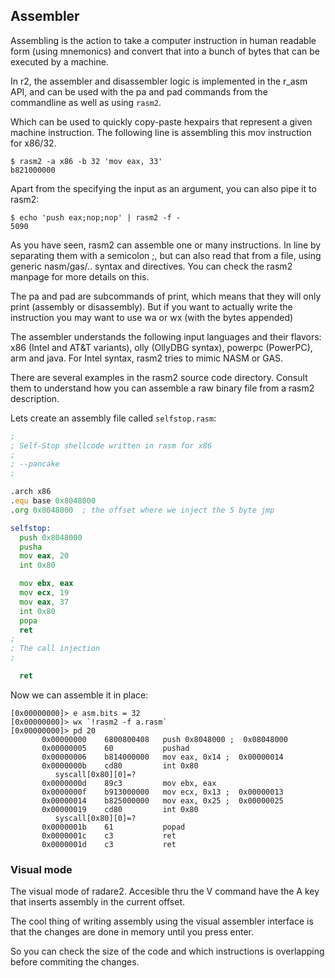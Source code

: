 ## Assembler

Assembling is the action to take a computer instruction in human readable form (using mnemonics) and convert that into a bunch of bytes that can be executed by a machine.

In r2, the assembler and disassembler logic is implemented in the r_asm API, and can be used with the pa and pad commands from the commandline as well as using `rasm2`.

Which can be used to quickly copy-paste hexpairs that represent a given machine instruction. The following line is assembling this mov instruction for x86/32.

```
$ rasm2 -a x86 -b 32 'mov eax, 33'
b821000000
```

Apart from the specifying the input as an argument, you can also pipe it to rasm2:

```
$ echo 'push eax;nop;nop' | rasm2 -f -
5090
```

As you have seen, rasm2 can assemble one or many instructions. In line by separating them with a semicolon ;, but can also read that from a file, using generic nasm/gas/.. syntax and directives. You can check the rasm2 manpage for more details on this.

The pa and pad are subcommands of print, which means that they will only print (assembly or disassembly). But if you want to actually write the instruction you may want to use wa or wx (with the bytes appended)

The assembler understands the following input languages and their flavors: x86 (Intel and AT&T variants), olly (OllyDBG syntax), powerpc (PowerPC), arm and java. For Intel syntax, rasm2 tries to mimic NASM or GAS.

There are several examples in the rasm2 source code directory. Consult them to understand how you can assemble a raw binary file from a rasm2 description.

Lets create an assembly file called `selfstop.rasm`:

```asm
;
; Self-Stop shellcode written in rasm for x86
;
; --pancake
;

.arch x86
.equ base 0x8048000
.org 0x8048000  ; the offset where we inject the 5 byte jmp

selfstop:
  push 0x8048000
  pusha
  mov eax, 20
  int 0x80

  mov ebx, eax
  mov ecx, 19
  mov eax, 37
  int 0x80
  popa
  ret
;
; The call injection
;

  ret
```

Now we can assemble it in place:

```
[0x00000000]> e asm.bits = 32
[0x00000000]> wx `!rasm2 -f a.rasm`
[0x00000000]> pd 20
	   0x00000000    6800800408   push 0x8048000 ;  0x08048000
	   0x00000005    60           pushad
	   0x00000006    b814000000   mov eax, 0x14 ;  0x00000014
	   0x0000000b    cd80         int 0x80
		  syscall[0x80][0]=?
	   0x0000000d    89c3         mov ebx, eax
	   0x0000000f    b913000000   mov ecx, 0x13 ;  0x00000013
	   0x00000014    b825000000   mov eax, 0x25 ;  0x00000025
	   0x00000019    cd80         int 0x80
		  syscall[0x80][0]=?
	   0x0000001b    61           popad
	   0x0000001c    c3           ret
	   0x0000001d    c3           ret
```

### Visual mode

The visual mode of radare2. Accesible thru the V command have the A key that inserts assembly in the current offset.

The cool thing of writing assembly using the visual assembler interface is that the changes are done in memory until you press enter.

So you can check the size of the code and which instructions is overlapping before commiting the changes.